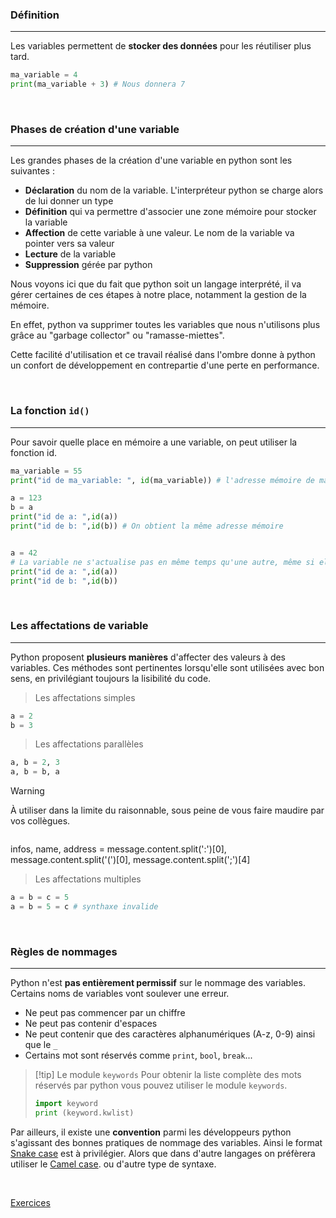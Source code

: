 ### Définition
---

Les variables permettent de **stocker des données** pour les réutiliser plus tard.

```python
ma_variable = 4
print(ma_variable + 3) # Nous donnera 7
```

<br>

### Phases de création d'une variable
---

Les grandes phases de la création d'une variable en python sont les suivantes :

- **Déclaration** du nom de la variable. L'interpréteur python se charge alors de lui donner un type
- **Définition** qui va permettre d'associer une zone mémoire pour stocker la variable
- **Affection** de cette variable à une valeur. Le nom de la variable va pointer vers sa valeur
- **Lecture** de la variable
- **Suppression** gérée par python

Nous voyons ici que du fait que python soit un langage interprété, il va gérer certaines de ces étapes à notre place, notamment la gestion de la mémoire. 

En effet, python va supprimer toutes les variables que nous n'utilisons plus grâce au "garbage collector" ou "ramasse-miettes". 

Cette facilité d'utilisation et ce travail réalisé dans l'ombre donne à python un confort de développement en contrepartie d'une perte en performance. 

<br>

### La fonction `id()`
---

Pour savoir quelle place en mémoire a une variable, on peut utiliser la fonction id.

```python
ma_variable = 55
print("id de ma_variable: ", id(ma_variable)) # l'adresse mémoire de ma variable

a = 123
b = a
print("id de a: ",id(a))
print("id de b: ",id(b)) # On obtient la même adresse mémoire


a = 42
# La variable ne s'actualise pas en même temps qu'une autre, même si elle pointe dessus.
print("id de a: ",id(a))
print("id de b: ",id(b))
```

<br>

### Les affectations de variable
---

Python proposent **plusieurs manières** d'affecter des valeurs à des variables. Ces méthodes sont pertinentes lorsqu'elle sont utilisées avec bon sens, en privilégiant toujours la lisibilité du code.

> Les affectations simples

```python
a = 2
b = 3
```

> Les affectations parallèles

```python
a, b = 2, 3
a, b = b, a
```


> [!warning]  
> À utiliser dans la limite du raisonnable, sous peine de vous faire maudire par vos collègues.
> ```python
infos, name, address = message.content.split(':')[0], message.content.split('(')[0], message.content.split(';')[4]


> Les affectations multiples
```python
a = b = c = 5
a = b = 5 = c # synthaxe invalide
```

<br>

### Règles de nommages
---

Python n'est **pas entièrement permissif** sur le nommage des variables. Certains noms de variables vont soulever une erreur. 

- Ne peut pas commencer par un chiffre
- Ne peut pas contenir d'espaces
- Ne peut contenir que des caractères alphanumériques (A-z, 0-9) ainsi que le `_`
- Certains mot sont réservés comme `print`, `bool`, `break`...


> [!tip] Le module `keywords`
 > Pour obtenir la liste complète des mots réservés par python vous pouvez utiliser le module `keywords`.
 > ```python
 > import keyword 
 > print (keyword.kwlist)
 > ```


Par ailleurs, il existe une **convention** parmi les développeurs python s'agissant des bonnes pratiques de nommage des variables. Ainsi le format [Snake case](https://fr.wikipedia.org/wiki/Snake_case) est à privilégier. Alors que dans d'autre langages on préfèrera utiliser le [Camel case](https://fr.wikipedia.org/wiki/Camel_case). ou d'autre type de syntaxe.

<br>

[Exercices](Exercices%20-%206.%20Les%20variables.md)